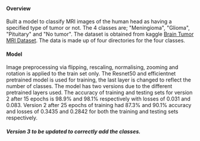 #### Overview

Built a model to classify MRI images of the human head as having a specified type of tumor or not. The 4 classes are; "Meningioma", "Glioma", "Pituitary" and "No tumor". The dataset is obtained from kaggle [Brain Tumor MRI Dataset](https://www.kaggle.com/datasets/masoudnickparvar/brain-tumor-mri-dataset). The data is made up of four directories for the four classes.


#### Model

Image preprocessing via flipping, rescaling, normalising, zooming and rotation is applied to the train set only. The Resnet50 and efficientnet pretrained model is used for training, the last layer is changed to reflect the number of classes.
The model has two versions due to the different pretrained layers used.
The accuracy of training and testing sets for version 2 after 15 epochs is 98.9% and 98.1% respectively with losses of 0.031 and 0.083. Version 2 after 25 epochs of training had 87.3% and 90.1% accuracy and losses of 0.3435 and 0.2842 for both the training and testing sets respectively.

##### Version 3 to be updated to correctly add the classes.